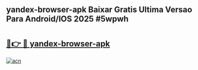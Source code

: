 ## yandex-browser-apk Baixar Gratis Ultima Versao Para Android/IOS 2025 #5wpwh

# <h2><a href="https://ainizakaria.my?title=yandex-browser-apk&ref=20M">🔗👉 🔴 yandex-browser-apk</a></h2>

[![acn](https://github.com/user-attachments/assets/0f9c940e-d8b0-45ae-aac7-cd30a18b3e1c)](https://ainizakaria.my?title=yandex-browser-apk&ref=20M)

